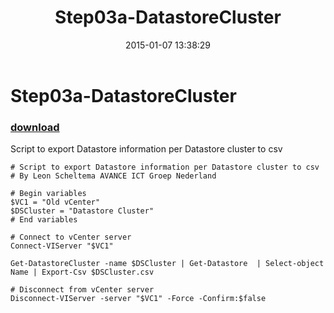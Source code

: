 ﻿---
pid:            5666
parent:         0
children:       
poster:         Leon Scheltema
title:          Step03a-DatastoreCluster
date:           2015-01-07 13:38:29
description:    Script to export Datastore information per Datastore cluster to csv
format:         posh
---

# Step03a-DatastoreCluster

### [download](5666.ps1)  

Script to export Datastore information per Datastore cluster to csv

```posh
# Script to export Datastore information per Datastore cluster to csv
# By Leon Scheltema AVANCE ICT Groep Nederland

# Begin variables
$VC1 = "Old vCenter"
$DSCluster = "Datastore Cluster"
# End variables

# Connect to vCenter server
Connect-VIServer "$VC1"

Get-DatastoreCluster -name $DSCluster | Get-Datastore  | Select-object Name | Export-Csv $DSCluster.csv

# Disconnect from vCenter server
Disconnect-VIServer -server "$VC1" -Force -Confirm:$false
```
